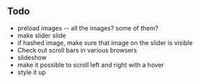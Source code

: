 Todo
----

 * preload images -- all the images? some of them?
 * make slider slide
 * if hashed image, make sure that image on the slider is visible
 * Check out scroll bars in various browsers
 * slideshow
 * make it possible to scroll left and right with a hover
 * style it up

